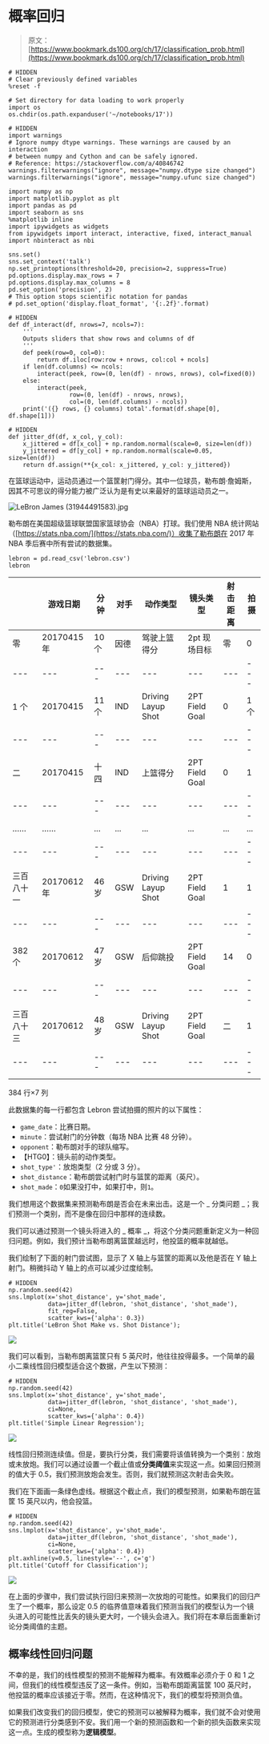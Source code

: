# 概率回归

> 原文：[https://www.bookmark.ds100.org/ch/17/classification_prob.html](https://www.bookmark.ds100.org/ch/17/classification_prob.html)

```
# HIDDEN
# Clear previously defined variables
%reset -f

# Set directory for data loading to work properly
import os
os.chdir(os.path.expanduser('~/notebooks/17'))

```

```
# HIDDEN
import warnings
# Ignore numpy dtype warnings. These warnings are caused by an interaction
# between numpy and Cython and can be safely ignored.
# Reference: https://stackoverflow.com/a/40846742
warnings.filterwarnings("ignore", message="numpy.dtype size changed")
warnings.filterwarnings("ignore", message="numpy.ufunc size changed")

import numpy as np
import matplotlib.pyplot as plt
import pandas as pd
import seaborn as sns
%matplotlib inline
import ipywidgets as widgets
from ipywidgets import interact, interactive, fixed, interact_manual
import nbinteract as nbi

sns.set()
sns.set_context('talk')
np.set_printoptions(threshold=20, precision=2, suppress=True)
pd.options.display.max_rows = 7
pd.options.display.max_columns = 8
pd.set_option('precision', 2)
# This option stops scientific notation for pandas
# pd.set_option('display.float_format', '{:.2f}'.format)

```

```
# HIDDEN
def df_interact(df, nrows=7, ncols=7):
    '''
    Outputs sliders that show rows and columns of df
    '''
    def peek(row=0, col=0):
        return df.iloc[row:row + nrows, col:col + ncols]
    if len(df.columns) <= ncols:
        interact(peek, row=(0, len(df) - nrows, nrows), col=fixed(0))
    else:
        interact(peek,
                 row=(0, len(df) - nrows, nrows),
                 col=(0, len(df.columns) - ncols))
    print('({} rows, {} columns) total'.format(df.shape[0], df.shape[1]))

```

```
# HIDDEN
def jitter_df(df, x_col, y_col):
    x_jittered = df[x_col] + np.random.normal(scale=0, size=len(df))
    y_jittered = df[y_col] + np.random.normal(scale=0.05, size=len(df))
    return df.assign(**{x_col: x_jittered, y_col: y_jittered})

```

在篮球运动中，运动员通过一个篮筐射门得分。其中一位球员，勒布朗·詹姆斯，因其不可思议的得分能力被广泛认为是有史以来最好的篮球运动员之一。

![LeBron James (31944491583).jpg](img/6503fba9094def20f7c2dbf2cee1f45c.jpg)

勒布朗在美国超级篮球联盟国家篮球协会（NBA）打球。我们使用 NBA 统计网站（[https://stats.nba.com/](https://stats.nba.com/)）收集了勒布朗在 2017 年 NBA 季后赛中所有尝试的数据集。

```
lebron = pd.read_csv('lebron.csv')
lebron

```

|  | 游戏日期 | 分钟 | 对手 | 动作类型 | 镜头类型 | 射击距离 | 拍摄 |
| --- | --- | --- | --- | --- | --- | --- | --- |
| 零 | 20170415 年 | 10 个 | 因德 | 驾驶上篮得分 | 2pt 现场目标 | 零 | 0 |
| --- | --- | --- | --- | --- | --- | --- | --- |
| 1 个 | 20170415 | 11 个 | IND | Driving Layup Shot | 2PT Field Goal | 0 | 1 个 |
| --- | --- | --- | --- | --- | --- | --- | --- |
| 二 | 20170415 | 十四 | IND | 上篮得分 | 2PT Field Goal | 0 | 1 |
| --- | --- | --- | --- | --- | --- | --- | --- |
| …… | …… | ... | ... | ... | ... | ... | ... |
| --- | --- | --- | --- | --- | --- | --- | --- |
| 三百八十一 | 20170612 年 | 46 岁 | GSW | Driving Layup Shot | 2PT Field Goal | 1 | 1 |
| --- | --- | --- | --- | --- | --- | --- | --- |
| 382 个 | 20170612 | 47 岁 | GSW | 后仰跳投 | 2PT Field Goal | 14 | 0 |
| --- | --- | --- | --- | --- | --- | --- | --- |
| 三百八十三 | 20170612 | 48 岁 | GSW | Driving Layup Shot | 2PT Field Goal | 二 | 1 |
| --- | --- | --- | --- | --- | --- | --- | --- |

384 行×7 列

此数据集的每一行都包含 Lebron 尝试拍摄的照片的以下属性：

*   `game_date`：比赛日期。
*   `minute`：尝试射门的分钟数（每场 NBA 比赛 48 分钟）。
*   `opponent`：勒布朗对手的球队缩写。
*   【HTG0】：镜头前的动作类型。
*   `shot_type'`：放炮类型（2 分或 3 分）。
*   `shot_distance`：勒布朗尝试射门时与篮筐的距离（英尺）。
*   `shot_made`：`0`如果没打中，如果打中，则`1`。

我们想用这个数据集来预测勒布朗是否会在未来出击。这是一个 _ 分类问题 _；我们预测一个类别，而不是像在回归中那样的连续数。

我们可以通过预测一个镜头将进入的 _ 概率 _，将这个分类问题重新定义为一种回归问题。例如，我们预计当勒布朗离篮筐越远时，他投篮的概率就越低。

我们绘制了下面的射门尝试图，显示了 X 轴上与篮筐的距离以及他是否在 Y 轴上射门。稍微抖动 Y 轴上的点可以减少过度绘制。

```
# HIDDEN
np.random.seed(42)
sns.lmplot(x='shot_distance', y='shot_made',
           data=jitter_df(lebron, 'shot_distance', 'shot_made'),
           fit_reg=False,
           scatter_kws={'alpha': 0.3})
plt.title('LeBron Shot Make vs. Shot Distance');

```

![](img/972d0f384ba5cd9ccf73a1279401a7a5.jpg)

我们可以看到，当勒布朗离篮筐只有 5 英尺时，他往往投得最多。一个简单的最小二乘线性回归模型适合这个数据，产生以下预测：

```
# HIDDEN
np.random.seed(42)
sns.lmplot(x='shot_distance', y='shot_made',
           data=jitter_df(lebron, 'shot_distance', 'shot_made'),
           ci=None,
           scatter_kws={'alpha': 0.4})
plt.title('Simple Linear Regression');

```

![](img/db5d88d67ff62684a58369bd2e3c43c4.jpg)

线性回归预测连续值。但是，要执行分类，我们需要将该值转换为一个类别：放炮或未放炮。我们可以通过设置一个截止值或**分类阈值**来实现这一点。如果回归预测的值大于 0.5，我们预测放炮会发生。否则，我们就预测这次射击会失败。

我们在下面画一条绿色虚线。根据这个截止点，我们的模型预测，如果勒布朗在篮筐 15 英尺以内，他会投篮。

```
# HIDDEN
np.random.seed(42)
sns.lmplot(x='shot_distance', y='shot_made',
           data=jitter_df(lebron, 'shot_distance', 'shot_made'),
           ci=None,
           scatter_kws={'alpha': 0.4})
plt.axhline(y=0.5, linestyle='--', c='g')
plt.title('Cutoff for Classification');

```

![](img/22d09c2a3672ad86ceaf928c368c5c8e.jpg)

在上面的步骤中，我们尝试执行回归来预测一次放炮的可能性。如果我们的回归产生了一个概率，那么设定 0.5 的临界值意味着我们预测当我们的模型认为一个镜头进入的可能性比丢失的镜头更大时，一个镜头会进入。我们将在本章后面重新讨论分类阈值的主题。

## 概率线性回归问题

不幸的是，我们的线性模型的预测不能解释为概率。有效概率必须介于 0 和 1 之间，但我们的线性模型违反了这一条件。例如，当勒布朗距离篮筐 100 英尺时，他投篮的概率应该接近于零。然而，在这种情况下，我们的模型将预测负值。

如果我们改变我们的回归模型，使它的预测可以被解释为概率，我们就不会对使用它的预测进行分类感到不安。我们用一个新的预测函数和一个新的损失函数来实现这一点。生成的模型称为**逻辑模型**。